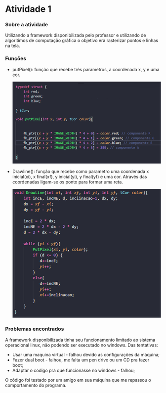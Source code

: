 # Atividade 1

### Sobre a atividade
  Utilizando a framework disponibilizada pelo professor e utilizando de algoritimos de computação gráfica o objetivo era rasterizar pontos e linhas na tela.
  
### Funções
  * putPixel(): função que recebe três parametros, a coordenada x, y e uma cor.
    
    ![](images/putpixel.png)
  
  * Drawline(): função que recebe como parametro uma coordenada x inicial(xi), x final(xf), y inicial(yi), y final(yf) e uma cor. Através das coordenadas ligam-se os ponto para formar uma reta.
  
    ![](images/drawline.png)
  
### Problemas encontrados

  A framework disponibilizada tinha seu funcionamento limitado ao sistema operacional linux, não podendo ser executado no windows. Das tentativas:
  - Usar uma maquina virtual - falhou devido as configurações da máquina;
  - Fazer dual boot - falhou, me falta um pen drive ou um CD pra fazer boot;
  - Adaptar o codigo pra que funcionasse no windows - falhou;
    
  O código foi testado por um amigo em sua máquina que me repassou o comportamento do programa.
    
